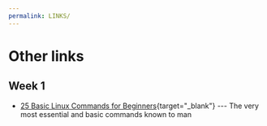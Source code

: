```yaml
---
permalink: LINKS/
---
```

# Other links
## Week 1
* [25 Basic Linux Commands for Beginners](https://www.geeksforgeeks.org/basic-linux-commands/){target="_blank"} --- The very most essential and basic commands known to man
